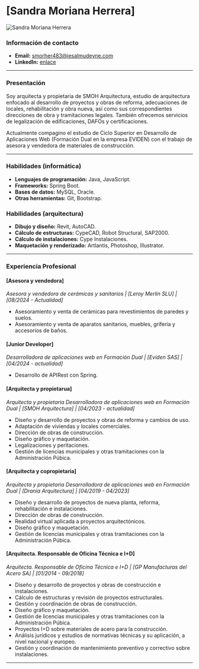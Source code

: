 # [Sandra Moriana Herrera]
![Sandra Moriana Herrera](URL_DE_TU_IMAGEN_DE_PERFIL)

### Información de contacto
- **Email:** [smorher483@iesalmudeyne.com](mailto:smorher483@iesalmudeyne.com)
- **LinkedIn:** [enlace](https://es.linkedin.com/in/sandramoriana-appdeveloper-arquitecta)

---

### Presentación
Soy arquitecta y propietaria de SMOH Arquitectura, estudio de arquitectura enfocado al desarrollo de proyectos y obras de reforma, adecuaciones de locales, rehabilitación y obra nueva, así como sus correspondientes direcciones de obra y tramitaciones legales. También ofrecemos servicios de legalización de edificaciones, DAFOs y certificaciones.

Actualmente compagino el estudio de Ciclo Superior en Desarrollo de Aplicaciones Web (Formación Dual en la empresa EVIDEN) con el trabajo de asesora y vendedora de materiales de construcción.

---

### Habilidades (informática)
- **Lenguajes de programación:** Java, JavaScript.
- **Frameworks:** Spring Boot.
- **Bases de datos:** MySQL, Oracle.
- **Otras herramientas:** Git, Bootstrap.

### Habilidades (arquitectura)
- **Dibujo y diseño:** Revit, AutoCAD.
- **Cálculo de estructuras:** CypeCAD, Robot Structural, SAP2000.
- **Cálculo de instalaciones:** Cype Instalaciones.
- **Maquetación y renderizado:** Artlantis, Photoshop, Illustrator.

---

### Experiencia Profesional
#### [Asesora y vendedora]
*Asesora y vendedora de cerámicas y sanitarios | [Leroy Merlin SLU] | [08/2024 - Actualidad]*
* Asesoramiento y venta de cerámicas para revestimientos de paredes y suelos.
* Asesoramiento y venta de aparatos sanitarios, muebles, grifería y accesorios de baños.

#### [Junior Developer]
*Desarrolladora de aplicaciones web en Formación Dual | [Eviden SAS] | [04/2024 - actualidad]*
* Desarrollo de APIRest con Spring.

#### [Arquitecta y propietarua]
*Arquitecta y propietaria Desarrolladora de aplicaciones web en Formación Dual | [SMOH Arquitectura] | [04/2023 - actualidad]*
* Diseño y desarrollo de proyectos y obras de reforma y cambios de uso.
* Adaptación de viviendas y locales comerciales.
* Dirección de obras de construcción.
* Diseño gráfico y maquetación.
* Legalizaciones y peritaciones.
* Gestión de licencias municipales y otras tramitaciones con la Administración Púbica.

#### [Arquitecta y copropietaria]
*Arquitecta y propietaria Desarrolladora de aplicaciones web en Formación Dual | [Drania Arquitectura] | [04/2019 - 04/2023]*
* Diseño y desarrollo de proyectos de nueva planta, reforma, rehabilitación e instalaciones.
* Dirección de obras de construcción.
* Realidad virtual aplicada a proyectos arquitectónicos.
* Diseño gráfico y maquetación.
* Gestión de licencias municipales y otras tramitaciones con la Administración Púbica.

#### [Arquitecta. Responsable de Oficina Técnica e I+D]
*Arquitecta. Responsable de Oficina Técnica e I+D | [GP Manufacturas del Acero SA] | [01/2014 - 09/2018]*
* Diseño y desarrollo de proyectos y obras de construcción e instalaciones.
* Cálculo de estructuras y revisión de proyectos estructurales.
* Gestión y coordinación de obras de construcción.
* Diseño gráfico y maquetación.
* Gestión de licencias municipales y otras tramitaciones con la Administración Púbica.
* Proyectos I+D sobre materiales de acero para la construcción.
* Análisis jurídicos y estudios de normativas técnicas y su aplicación, a nivel nacional y europeo.
* Gestión y coordinación de mantenimiento preventivo y correctivo sobre instalaciones. 













---

